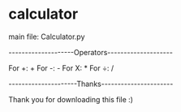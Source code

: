 # calculator
main file: Calculator.py

--------------------Operators--------------------

For +: +
For -: -
For X: *
For	÷: /


---------------------Thanks----------------------

Thank you for downloading this file :)
